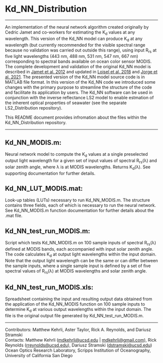# Kd_NN_Distribution
---
An implementation of the neural network algorithm created originally by Cedric Jamet and co-workers for estimating the K<sub>d</sub> values at any wavelength. This version of the Kd_NN model can produce K<sub>d</sub> at any wavelength (but currently recommended for the visible spectral range because no validation was carried out outside this range), using input R<sub>rs</sub> at five light wavelengths (443 nm, 488 nm, 531 nm, 547 nm, 667 nm) corresponding to spectral bands available on ocean color sensor MODIS. The complete development and validation of the original Kd_NN model is described in [Jamet et al. 2012](https://doi.org/10.1029/2012JC008076) and updated in [Loisel et al. 2018](https://agupubs.onlinelibrary.wiley.com/doi/full/10.1002/2017JC013632) and [Jorge et al. 2021](https://doi.org/10.1016/j.rse.2021.112537). The presented version of the Kd_NN model source code is in MATLAB file format. In this version of the Kd_NN code we introduced some changes with the primary purpose to streamline the structure of the code and facilitate its application by users. The Kd_NN software can be used in conjunction with the inverse reflectance LS2 model to enable estmation of the inherent optical properties of seawater (see the separate LS2_Distribution repository). 

This README document provides infromation about the files within the Kd_NN_Distribution repository.

---

## Kd_NN_MODIS.m:
Neural network model to compute the K<sub>d</sub> values at a single preselected output light wavelength for a given set of input values of spectral R<sub>rs</sub>(λ) and solar zenith angle, where λ is at MODIS wavelengths. Returns K<sub>d</sub>(λ). See supporting documentation for further details.

## Kd_NN_LUT_MODIS.mat:
Look-up tables (LUTs) necessary to run Kd_NN_MODIS.m. The structure contains three fields, each of which is necessary to run the neural network. See Kd_NN_MODIS.m function documentation for further details about the .mat file.

## Kd_NN_test_run_MODIS.m:
Script which tests Kd_NN_MODIS.m on 100 sample inputs of spectral R<sub>rs</sub>(λ) defined at MODIS bands, each accompanied with input solar zenith angle. The code calculates K<sub>d</sub> at output light wavelengths within the input domain. Note that the output light wavelength can be the same or can differ between the sample inputs, where a single sample input is defined by a set of five spectral values of R<sub>rs</sub>(λ) at MODIS wavelengths and solar zenith angle.

## Kd_NN_test_run_MODIS.xls:
Spreadsheet containing the input and resulting output data obtained from the application of the Kd_NN_MODIS function on 100 sample inputs to determine K<sub>d</sub> at various output wavelengths within the input domain. The file is the original output file generated by Kd_NN_test_run_MODIS.m.

---
Contributors: Matthew Kehrli, Aster Taylor, Rick A. Reynolds, and Dariusz Stramski\
Contacts: Matthew Kehrli (mdkehrli@ucsd.edu | mdkehrli@gmail.com), Rick Reynolds (rreynolds@ucsd.edu), Dariusz Stramski (dstramski@ucsd.edu)\
Ocean Optics Research Laboratory, Scripps Institution of Oceanography, University of California San Diego
